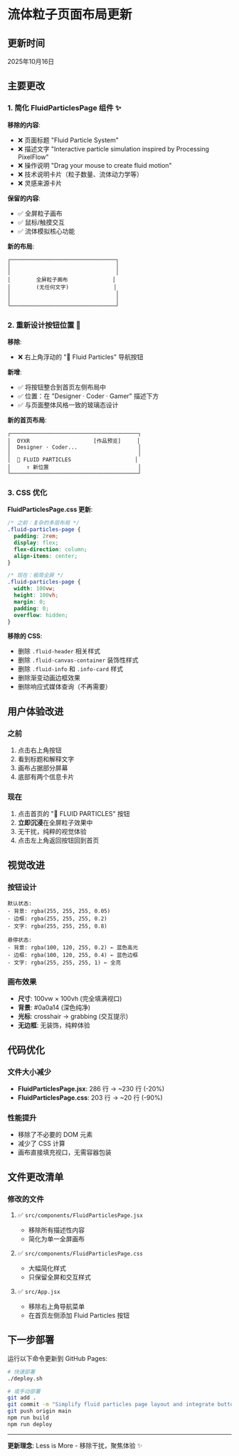 # 流体粒子页面布局更新

## 更新时间
2025年10月16日

## 主要更改

### 1. 简化 FluidParticlesPage 组件 ✨

**移除的内容**:
- ❌ 页面标题 "Fluid Particle System"
- ❌ 描述文字 "Interactive particle simulation inspired by Processing PixelFlow"
- ❌ 操作说明 "Drag your mouse to create fluid motion"
- ❌ 技术说明卡片（粒子数量、流体动力学等）
- ❌ 灵感来源卡片

**保留的内容**:
- ✅ 全屏粒子画布
- ✅ 鼠标/触摸交互
- ✅ 流体模拟核心功能

**新的布局**:
```
┌─────────────────────────────────┐
│                                 │
│                                 │
│        全屏粒子画布              │
│        (无任何文字)              │
│                                 │
│                                 │
└─────────────────────────────────┘
```

### 2. 重新设计按钮位置 🎯

**移除**:
- ❌ 右上角浮动的 "🌊 Fluid Particles" 导航按钮

**新增**:
- ✅ 将按钮整合到首页左侧布局中
- ✅ 位置：在 "Designer · Coder · Gamer" 描述下方
- ✅ 与页面整体风格一致的玻璃态设计

**新的首页布局**:
```
┌────────────────────────────────────────┐
│  OYXR                    [作品预览]     │
│  Designer · Coder...                   │
│                                        │
│  🌊 FLUID PARTICLES                    │
│     ↑ 新位置                            │
└────────────────────────────────────────┘
```

### 3. CSS 优化

**FluidParticlesPage.css 更新**:
```css
/* 之前：复杂的多层布局 */
.fluid-particles-page {
  padding: 2rem;
  display: flex;
  flex-direction: column;
  align-items: center;
}

/* 现在：极简全屏 */
.fluid-particles-page {
  width: 100vw;
  height: 100vh;
  margin: 0;
  padding: 0;
  overflow: hidden;
}
```

**移除的 CSS**:
- 删除 `.fluid-header` 相关样式
- 删除 `.fluid-canvas-container` 装饰性样式
- 删除 `.fluid-info` 和 `.info-card` 样式
- 删除渐变动画边框效果
- 删除响应式媒体查询（不再需要）

## 用户体验改进

### 之前
1. 点击右上角按钮
2. 看到标题和解释文字
3. 画布占据部分屏幕
4. 底部有两个信息卡片

### 现在
1. 点击首页的 "🌊 FLUID PARTICLES" 按钮
2. **立即沉浸**在全屏粒子效果中
3. 无干扰，纯粹的视觉体验
4. 点击左上角返回按钮回到首页

## 视觉改进

### 按钮设计
```
默认状态:
- 背景: rgba(255, 255, 255, 0.05)
- 边框: rgba(255, 255, 255, 0.2)
- 文字: rgba(255, 255, 255, 0.8)

悬停状态:
- 背景: rgba(100, 120, 255, 0.2) ← 蓝色高光
- 边框: rgba(100, 120, 255, 0.4) ← 蓝色边框
- 文字: rgba(255, 255, 255, 1) ← 全亮
```

### 画布效果
- **尺寸**: 100vw × 100vh (完全填满视口)
- **背景**: #0a0a14 (深色纯净)
- **光标**: crosshair → grabbing (交互提示)
- **无边框**: 无装饰，纯粹体验

## 代码优化

### 文件大小减少
- **FluidParticlesPage.jsx**: 286 行 → ~230 行 (-20%)
- **FluidParticlesPage.css**: 203 行 → ~20 行 (-90%)

### 性能提升
- 移除了不必要的 DOM 元素
- 减少了 CSS 计算
- 画布直接填充视口，无需容器包装

## 文件更改清单

### 修改的文件
1. ✅ `src/components/FluidParticlesPage.jsx`
   - 移除所有描述性内容
   - 简化为单一全屏画布

2. ✅ `src/components/FluidParticlesPage.css`
   - 大幅简化样式
   - 只保留全屏和交互样式

3. ✅ `src/App.jsx`
   - 移除右上角导航菜单
   - 在首页左侧添加 Fluid Particles 按钮

## 下一步部署

运行以下命令更新到 GitHub Pages:

```bash
# 快速部署
./deploy.sh

# 或手动部署
git add .
git commit -m "Simplify fluid particles page layout and integrate button into homepage"
git push origin main
npm run build
npm run deploy
```

---

**更新理念**: Less is More - 移除干扰，聚焦体验 ✨
